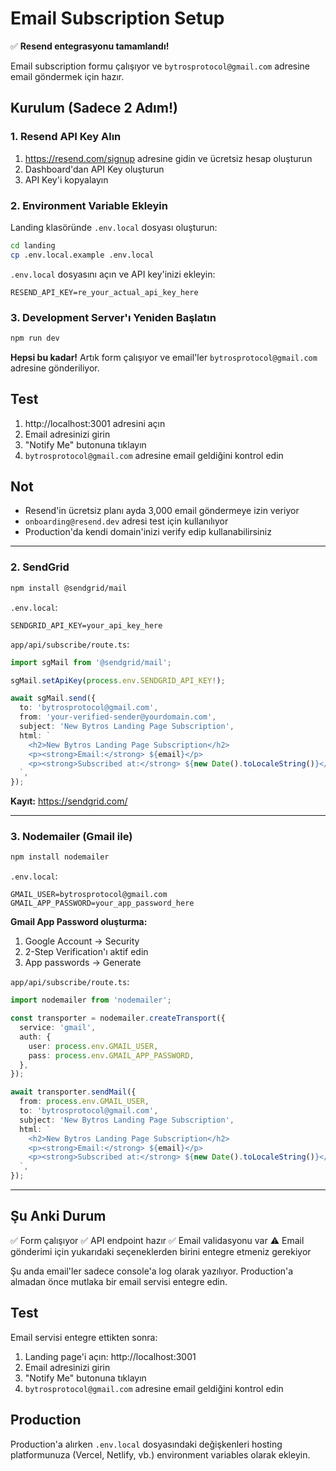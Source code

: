 # Email Subscription Setup

✅ **Resend entegrasyonu tamamlandı!**

Email subscription formu çalışıyor ve `bytrosprotocol@gmail.com` adresine email göndermek için hazır.

## Kurulum (Sadece 2 Adım!)

### 1. Resend API Key Alın

1. https://resend.com/signup adresine gidin ve ücretsiz hesap oluşturun
2. Dashboard'dan API Key oluşturun
3. API Key'i kopyalayın

### 2. Environment Variable Ekleyin

Landing klasöründe `.env.local` dosyası oluşturun:

```bash
cd landing
cp .env.local.example .env.local
```

`.env.local` dosyasını açın ve API key'inizi ekleyin:

```env
RESEND_API_KEY=re_your_actual_api_key_here
```

### 3. Development Server'ı Yeniden Başlatın

```bash
npm run dev
```

**Hepsi bu kadar!** Artık form çalışıyor ve email'ler `bytrosprotocol@gmail.com` adresine gönderiliyor.

## Test

1. http://localhost:3001 adresini açın
2. Email adresinizi girin
3. "Notify Me" butonuna tıklayın
4. `bytrosprotocol@gmail.com` adresine email geldiğini kontrol edin

## Not

- Resend'in ücretsiz planı ayda 3,000 email göndermeye izin veriyor
- `onboarding@resend.dev` adresi test için kullanılıyor
- Production'da kendi domain'inizi verify edip kullanabilirsiniz

---

### 2. SendGrid

```bash
npm install @sendgrid/mail
```

`.env.local`:
```env
SENDGRID_API_KEY=your_api_key_here
```

`app/api/subscribe/route.ts`:
```typescript
import sgMail from '@sendgrid/mail';

sgMail.setApiKey(process.env.SENDGRID_API_KEY!);

await sgMail.send({
  to: 'bytrosprotocol@gmail.com',
  from: 'your-verified-sender@yourdomain.com',
  subject: 'New Bytros Landing Page Subscription',
  html: `
    <h2>New Bytros Landing Page Subscription</h2>
    <p><strong>Email:</strong> ${email}</p>
    <p><strong>Subscribed at:</strong> ${new Date().toLocaleString()}</p>
  `,
});
```

**Kayıt:** https://sendgrid.com/

---

### 3. Nodemailer (Gmail ile)

```bash
npm install nodemailer
```

`.env.local`:
```env
GMAIL_USER=bytrosprotocol@gmail.com
GMAIL_APP_PASSWORD=your_app_password_here
```

**Gmail App Password oluşturma:**
1. Google Account → Security
2. 2-Step Verification'ı aktif edin
3. App passwords → Generate

`app/api/subscribe/route.ts`:
```typescript
import nodemailer from 'nodemailer';

const transporter = nodemailer.createTransport({
  service: 'gmail',
  auth: {
    user: process.env.GMAIL_USER,
    pass: process.env.GMAIL_APP_PASSWORD,
  },
});

await transporter.sendMail({
  from: process.env.GMAIL_USER,
  to: 'bytrosprotocol@gmail.com',
  subject: 'New Bytros Landing Page Subscription',
  html: `
    <h2>New Bytros Landing Page Subscription</h2>
    <p><strong>Email:</strong> ${email}</p>
    <p><strong>Subscribed at:</strong> ${new Date().toLocaleString()}</p>
  `,
});
```

---

## Şu Anki Durum

✅ Form çalışıyor
✅ API endpoint hazır
✅ Email validasyonu var
⚠️ Email gönderimi için yukarıdaki seçeneklerden birini entegre etmeniz gerekiyor

Şu anda email'ler sadece console'a log olarak yazılıyor. Production'a almadan önce mutlaka bir email servisi entegre edin.

## Test

Email servisi entegre ettikten sonra:

1. Landing page'i açın: http://localhost:3001
2. Email adresinizi girin
3. "Notify Me" butonuna tıklayın
4. `bytrosprotocol@gmail.com` adresine email geldiğini kontrol edin

## Production

Production'a alırken `.env.local` dosyasındaki değişkenleri hosting platformunuza (Vercel, Netlify, vb.) environment variables olarak ekleyin.

